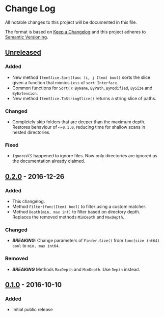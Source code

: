 Change Log
==========

All notable changes to this project will be documented in this file.

The format is based on [Keep a Changelog](http://keepachangelog.com/) 
and this project adheres to [Semantic Versioning](http://semver.org/).


[Unreleased]
------------

### Added

- New method `ItemSlice.Sort(func (i, j Item) bool)` sorts the slice given a function that mimics `Less` of `sort.Interface`.
- Common functions for `Sort()`: `ByName`, `ByPath`, `ByModified`, `BySize` and `ByExtension`.
- New method `ItemSlice.ToStringSlice()` returns a string slice of paths.


### Changed

- Completely skip folders that are deeper than the maximum depth. Restores
  behaviour of `<=0.1.0`, reducing time for shallow scans in nested directories.


### Fixed

- `IgnoreVCS` happened to ignore files. Now only directories are ignored as the
  documentation already claimed.


[0.2.0] - 2016-12-26
--------------------

### Added

- This changelog.
- Method `Filter(func(Item) bool)` to filter using a custom matcher.
- Method `Depth(min, max int)` to filter based on directory depth.
  Replaces the removed methods `MinDepth` and `MaxDepth`.


### Changed

- ***BREAKING***: Change parameters of `Finder.Size()` from `func(size int64) bool` to `min, max int64`.


### Removed

- ***BREAKING*** Methods `MaxDepth` and `MinDepth`. Use `Depth` instead.


[0.1.0] - 2016-10-10
--------------------

### Added

- Initial public release


[Unreleased]: https://github.com/nochso/finder/compare/0.2.0...HEAD
[0.2.0]: https://github.com/nochso/finder/compare/0.1.0...0.2.0
[0.1.0]: https://github.com/nochso/finder/compare/a71aecf5b715e482a6b29121a271936f92aeea51...0.1.0
